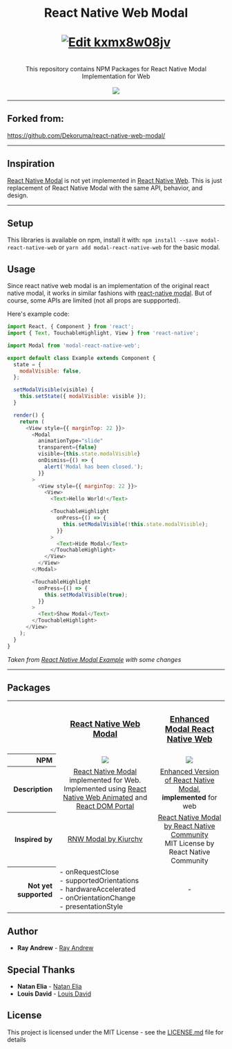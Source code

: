 <h1 align="center">
  <br>
  React Native Web Modal
  <br>
  <br>
  <a href="https://codesandbox.io/s/kxmx8w08jv">
    <img alt="Edit kxmx8w08jv" src="https://codesandbox.io/static/img/play-codesandbox.svg">
  </a>
</h1>

<p align="center">
  <br />
  This repository contains NPM Packages for React Native Modal Implementation for Web
  <br />
  <br />
  <a href="https://nodei.co/npm/@mattheweric/modal-react-native-web/"><img src="https://nodei.co/npm/modal-react-native-web.png?downloads=true&downloadRank=true&stars=true" /></a>
</p>

---

## Forked from:

https://github.com/Dekoruma/react-native-web-modal/

---

## Inspiration

[React Native Modal](https://facebook.github.io/react-native/docs/modal.html) is not yet implemented in [React Native Web](https://github.com/necolas/react-native-web). This is just replacement of React Native Modal with the same API, behavior, and design.

---

## Setup

This libraries is available on npm, install it with: `npm install --save modal-react-native-web` or `yarn add modal-react-native-web` for the basic modal.

## Usage

Since react native web modal is an implementation of the original react native modal, it works in similar fashions with [react-native modal](https://facebook.github.io/react-native/docs/modal.html). But of course, some APIs are limited (not all props are suppported).

Here's example code:

```javascript
import React, { Component } from 'react';
import { Text, TouchableHighlight, View } from 'react-native';

import Modal from 'modal-react-native-web';

export default class Example extends Component {
  state = {
    modalVisible: false,
  };

  setModalVisible(visible) {
    this.setState({ modalVisible: visible });
  }

  render() {
    return (
      <View style={{ marginTop: 22 }}>
        <Modal
          animationType="slide"
          transparent={false}
          visible={this.state.modalVisible}
          onDismiss={() => {
            alert('Modal has been closed.');
          }}
        >
          <View style={{ marginTop: 22 }}>
            <View>
              <Text>Hello World!</Text>

              <TouchableHighlight
                onPress={() => {
                  this.setModalVisible(!this.state.modalVisible);
                }}
              >
                <Text>Hide Modal</Text>
              </TouchableHighlight>
            </View>
          </View>
        </Modal>

        <TouchableHighlight
          onPress={() => {
            this.setModalVisible(true);
          }}
        >
          <Text>Show Modal</Text>
        </TouchableHighlight>
      </View>
    );
  }
}
```

_Taken from [React Native Modal Example](https://facebook.github.io/react-native/docs/modal.html) with some changes_

---

## Packages

<table width="100%">
  <tr>
    <th>&nbsp;</th>
    <th>
      <h3><a href="https://github.com/rayandrews/react-native-web-modal/tree/master/packages/modal-react-native-web">React Native Web Modal</a></h3>
    </th>
    <th>
      <h3><a href="https://github.com/rayandrews/react-native-web-modal/tree/master/packages/modal-enhanced-react-native-web">Enhanced Modal React Native Web</a></h3>
    </th>
  <tr>
  <tr>
    <th align="right">NPM</th>
    <td align="center">
      <a href="https://nodei.co/npm/modal-react-native-web/"><img src="https://nodei.co/npm/modal-react-native-web.png?downloads=true&downloadRank=true&stars=true" /></a>
    </td>
    <td align="center">
      <a href="https://nodei.co/npm/modal-enhanced-react-native-web/"><img src="https://nodei.co/npm/modal-enhanced-react-native-web.png?downloads=true&downloadRank=true&stars=true" /></a>
    </td>
  </tr>
  <tr>
    <th align="right">Description</th>
    <td align="center"><a href="">React Native Modal</a> implemented for Web.<br />
    Implemented using
    <a href="https://github.com/necolas/react-native-web">React Native Web Animated</a> and <a href="https://reactjs.org/docs/portals.html">React DOM Portal</a><br />
    </td>
    <td align="center"><a href="https://github.com/react-native-community/react-native-modal">Enhanced Version of React Native Modal</a>, <b>implemented</b> for web<br />
    </td>
  </tr>
  <tr>
    <th align="right">Inspired by</th>
    <td align="center">
      <a href="https://github.com/kiurchv/react-native-web-modal">RNW Modal by Kiurchv</a>
    </td>
    <td align="center">
      <a href="https://github.com/react-native-community/react-native-modal">React Native Modal by React Native Community</a><br />
      MIT License by React Native Community</a>
    </td>
  </tr>
  <tr>
    <th align="right">Not yet supported</th>
    <td align="left">
      - onRequestClose<br />
      - supportedOrientations<br />
      - hardwareAccelerated<br />
      - onOrientationChange<br />
      - presentationStyle<br />
    </td>
    <td align="center">-</td>
  </tr>
</table>

## Author

- **Ray Andrew** - [Ray Andrew](https://github.com/rayandrews)

## Special Thanks

- **Natan Elia** - [Natan Elia](https://github.com/natanelia)
- **Louis David** - [Louis David](https://github.com/louvidc)

## License

This project is licensed under the MIT License - see the [LICENSE.md](LICENSE.md) file for details
